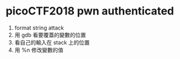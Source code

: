 # picoCTF2018 pwn authenticated
1. format string attack
2. 用 gdb 看要覆蓋的變數的位置
3. 看自己的輸入在 stack 上的位置
4. 用 %n 修改變數的值
